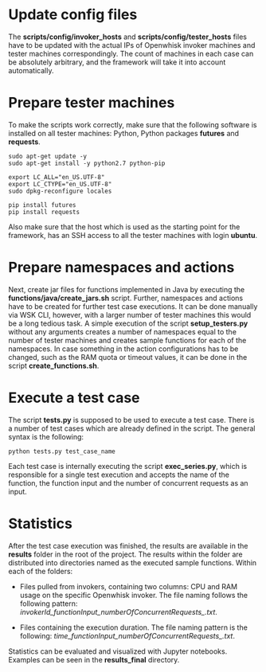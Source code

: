 # Update config files

The **scripts/config/invoker_hosts** and **scripts/config/tester_hosts** files have to be updated with the actual IPs of Openwhisk invoker machines and tester machines correspondingly. The count of machines in each case can be absolutely arbitrary, and the framework will take it into account automatically.

# Prepare tester machines

To make the scripts work correctly, make sure that the following software is installed on all tester machines: Python, Python packages **futures** and **requests**.

```
sudo apt-get update -y
sudo apt-get install -y python2.7 python-pip

export LC_ALL="en_US.UTF-8"
export LC_CTYPE="en_US.UTF-8"
sudo dpkg-reconfigure locales

pip install futures
pip install requests
```

Also make sure that the host which is used as the starting point for the framework, has an SSH access to all the tester machines with login **ubuntu**.

# Prepare namespaces and actions

Next, create jar files for functions implemented in Java by executing the **functions/java/create_jars.sh** script. Further, namespaces and actions have to be created for further test case executions. It can be done manually via WSK CLI, however, with a larger number of tester machines this would be a long tedious task. A simple execution of the script **setup_testers.py** without any arguments creates a number of namespaces equal to the number of tester machines and creates sample functions for each of the namespaces. In case something in the action configurations has to be changed, such as the RAM quota or timeout values, it can be done in the script **create_functions.sh**.

# Execute a test case

The script **tests.py** is supposed to be used to execute a test case. There is a number of test cases which are already defined in the script. The general syntax is the following:

`python tests.py test_case_name`

Each test case is internally executing the script **exec_series.py**, which is responsible for a single test execution and accepts the name of the function, the function input and the number of concurrent requests as an input.

# Statistics

After the test case execution was finished, the results are available in the **results** folder in the root of the project. The results within the folder are distributed into directories named as the executed sample functions. Within each of the folders:

* Files pulled from invokers, containing two columns: CPU and RAM usage on the specific Openwhisk invoker. The file naming follows the following pattern: *invokerId_functionInput_numberOfConcurrentRequests_.txt*.
  
* Files containing the execution duration. The file naming pattern is the following: *time_functionInput_numberOfConcurrentRequests_.txt*.

Statistics can be evaluated and visualized with Jupyter notebooks. Examples can be seen in the **results_final** directory.
